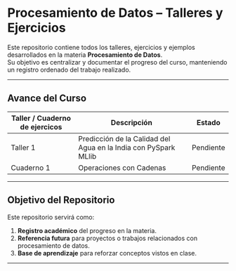 # Procesamiento de Datos – Talleres y Ejercicios

Este repositorio contiene todos los talleres, ejercicios y ejemplos desarrollados en la materia **Procesamiento de Datos**.  
Su objetivo es centralizar y documentar el progreso del curso, manteniendo un registro ordenado del trabajo realizado.

---


##  Avance del Curso
| Taller / Cuaderno de ejercicos | Descripción | Estado |
|--------|-------------|--------|
| Taller 1 | Predicción de la Calidad del Agua en la India con PySpark MLlib | Pendiente |
| Cuaderno 1 | Operaciones con Cadenas | Pendiente |


---

##  Objetivo del Repositorio
Este repositorio servirá como:
1. **Registro académico** del progreso en la materia.
2. **Referencia futura** para proyectos o trabajos relacionados con procesamiento de datos.
3. **Base de aprendizaje** para reforzar conceptos vistos en clase.



---
